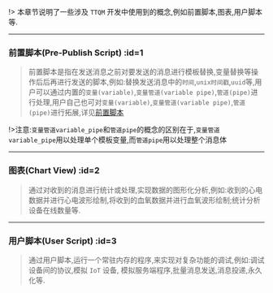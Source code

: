 !> 本章节说明了一些涉及 `TTQM` 开发中使用到的概念,例如前置脚本,图表,用户脚本等.

---

### 前置脚本(Pre-Publish Script) :id=1

> 前置脚本是指在发送消息之前对要发送的消息进行模板替换,变量替换等操作后后再进行发送的脚本,例如:替换发送消息中的`时间`,`unix时间戳`,`uuid`等,用户可以通过内置的`变量(variable)`,`变量管道(variable pipe)`,`管道(pipe)`进行处理,用户自己也可对`变量(variable)`,`变量管道(variable pipe)`,`管道(pipe)`进行拓展,详见[前置脚本](zh-cn/pre-publish-script/default.md)

!>注意:`变量管道variable_pipe`和`管道pipe`的概念的区别在于,`变量管道variable_pipe`用以处理单个模板变量,而`管道pipe`用以处理整个消息体

---

### 图表(Chart View) :id=2

> 通过对收到的消息进行统计或处理,实现数据的图形化分析,例如:收到的心电数据并进行心电波形绘制,将收到的血氧数据并进行血氧波形绘制;统计分析设备在线数量等.

---

### 用户脚本(User Script) :id=3

> 通过用户脚本,运行一个常驻内存的程序,来实现对复杂功能的调试,例如:调试设备间的协议,模拟 `IoT` 设备, 模拟服务端程序,批量消息发送,消息投递,永久化等.
